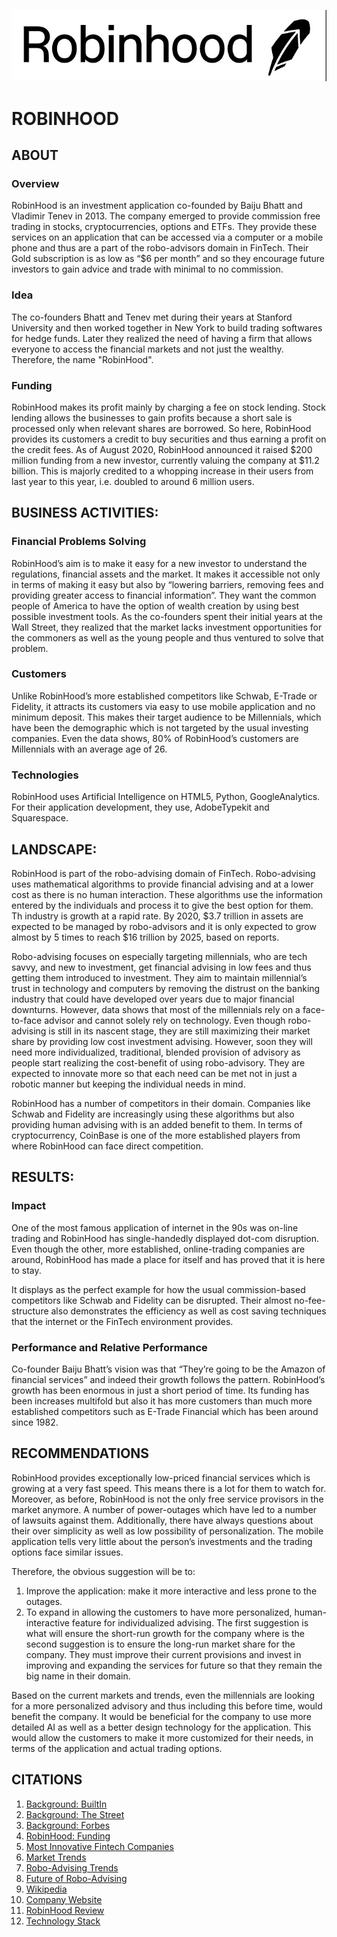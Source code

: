 ![](https://github.com/devinaa1604/FinTech-Case-Study/blob/main/Screen%20Shot%202020-10-31%20at%204.14.14%20PM.png)
# ROBINHOOD

## ABOUT

### Overview
RobinHood is an investment application co-founded by Baiju Bhatt and Vladimir Tenev in 2013. The company emerged to provide commission free trading in stocks, cryptocurrencies, options and ETFs. They provide these services on an application that can be accessed via a computer or a mobile phone and thus are a part of the robo-advisors domain in FinTech. Their Gold subscription is as low as “$6 per month” and so they encourage future investors to gain advice and trade with minimal to no commission. 

### Idea
The co-founders Bhatt and Tenev met during their years at Stanford University and then worked together in New York to build trading softwares for hedge funds. Later they realized the need of having a firm that allows everyone to access the financial markets and not just the wealthy. Therefore, the name "RobinHood". 

### Funding
RobinHood makes its profit mainly by charging a fee on stock lending. Stock lending allows the businesses to gain profits because a short sale is processed only when relevant shares are borrowed. So here, RobinHood provides its customers a credit to buy securities and thus earning a profit on the credit fees. As of August 2020, RobinHood announced it raised $200 million funding from a new investor, currently valuing the company at $11.2 billion. This is majorly credited to a whopping increase in their users from last year to this year, i.e. doubled to around 6 million users.  

## BUSINESS ACTIVITIES:

### Financial Problems Solving
RobinHood’s aim is to make it easy for a new investor to understand the regulations, financial assets and the market. It makes it accessible not only in terms of making it easy but also by “lowering barriers, removing fees and providing greater access to financial information”. They want the common people of America to have the option of wealth creation by using best possible investment tools. As the co-founders spent their initial years at the Wall Street, they realized that the market lacks investment opportunities for the commoners as well as the young people and thus ventured to solve that problem. 

### Customers
Unlike RobinHood’s more established competitors like Schwab, E-Trade or Fidelity, it attracts its customers via easy to use mobile application and no minimum deposit. This makes their target audience to be Millennials, which have been the demographic which is not targeted by the usual investing companies. Even the data shows, 80% of RobinHood’s customers are Millennials with an average age of 26. 

### Technologies
RobinHood uses Artificial Intelligence on HTML5, Python, GoogleAnalytics. For their application development, they use, AdobeTypekit and Squarespace. 

## LANDSCAPE:
RobinHood is part of the robo-advising domain of FinTech. Robo-advising uses mathematical algorithms to provide financial advising and at a lower cost as there is no human interaction. These algorithms use the information entered by the individuals and process it to give the best option for them. Th industry is growth at a rapid rate. By 2020, $3.7 trillion in assets are expected to be managed by robo-advisors and it is only expected to grow almost by 5 times to reach $16 trillion by 2025, based on reports.  

Robo-advising focuses on especially targeting millennials, who are tech savvy, and new to investment, get financial advising in low fees and thus getting them introduced to investment. They aim to maintain millennial’s trust in technology and computers by removing the distrust on the banking industry that could have developed over years due to major financial downturns. However, data shows that most of the millennials rely on a face-to-face advisor and cannot solely rely on technology. Even though robo-advising is still in its nascent stage, they are still maximizing their market share by providing low cost investment advising.  However, soon they will need more individualized, traditional, blended provision of advisory as people start realizing the cost-benefit of using robo-advisory. They are expected to innovate more so that each need can be met not in just a robotic manner but keeping the individual needs in mind. 

RobinHood has a number of competitors in their domain. Companies like Schwab and Fidelity are increasingly using these algorithms but also providing human advising with is an added benefit to them. In terms of cryptocurrency, CoinBase is one of the more established players from where RobinHood can face direct competition. 

## RESULTS:

### Impact
One of the most famous application of internet in the 90s was on-line trading and RobinHood has single-handedly displayed dot-com disruption. Even though the other, more established, online-trading companies are around, RobinHood has made a place for itself and has proved that it is here to stay. 

It displays as the perfect example for how the usual commission-based competitors like Schwab and Fidelity can be disrupted. Their almost no-fee-structure also demonstrates the efficiency as well as cost saving techniques that the internet or the FinTech environment provides. 

### Performance and Relative Performance
Co-founder Baiju Bhatt’s vision was that “They’re going to be the Amazon of financial services” and indeed their growth follows the pattern. RobinHood’s growth has been enormous in just a short period of time. Its funding has been increases multifold but also it has more customers than much more established competitors such as E-Trade Financial which has been around since 1982.

## RECOMMENDATIONS
RobinHood provides exceptionally low-priced financial services which is growing at a very fast speed. This means there is a lot for them to watch for. Moreover, as before, RobinHood is not the only free service provisors in the market anymore. A number of power-outages which have led to a number of lawsuits against them. Additionally, there have always questions about their over simplicity as well as low possibility of personalization. The mobile application tells very little about the person’s investments and the trading options face similar issues. 

Therefore, the obvious suggestion will be to:
1.	Improve the application: make it more interactive and less prone to the outages. 
2.	To expand in allowing the customers to have more personalized, human-interactive feature for individualized advising. 
The first suggestion is what will ensure the short-run growth for the company where is the second suggestion is to ensure the long-run market share for the company. They must improve their current provisions and invest in improving and expanding the services for future so that they remain the big name in their domain. 

Based on the current markets and trends, even the millennials are looking for a more personalized advisory and thus including this before time, would benefit the company. It would be beneficial for the company to use more detailed AI as well as a better design technology for the application. This would allow the customers to make it more customized for their needs, in terms of the application and actual trading options. 

## CITATIONS
1. [Background: BuiltIn](https://builtin.com/fintech/fintech-companies-startups-to-know)
2. [Background: The Street](https://www.thestreet.com/technology/fintech-companies-14891479)
3. [Background: Forbes](https://www.forbes.com/sites/jeffkauflin/2019/02/04/the-10-biggest-fintech-companies-in-america-2019/?sh=22ed6d9a32b9)
4. [RobinHood: Funding](https://fortune.com/2020/08/17/robinhood-ipo-speculation-funding-round-series-g-predictions/)
5. [Most Innovative Fintech Companies](https://www.forbes.com/fintech/2019/#4dd3c242b4c6)
6. [Market Trends](https://online.wharton.upenn.edu/uncategorized/5-fintech-trends-to-watch-in-2019/)
7. [Robo-Advising Trends](https://fintechnews.ch/roboadvisor_onlinewealth/robo-advisors-and-other-fintech-trends-for-2020/32862/)
8. [Future of Robo-Advising](https://www.forbes.com/sites/chancebarnett/2015/09/01/fintech-trends-wealth-management-and-the-rise-of-robo-advisors/?sh=681c05d6b0d3)
9. [Wikipedia](https://en.wikipedia.org/wiki/Robinhood_(company))
10. [Company Website](https://robinhood.com/us/en/about/)
11. [RobinHood Review](https://www.investopedia.com/robinhood-review-4587919)
12. [Technology Stack](https://stack.g2.com/company/Robinhood?utm_campaign=Robinhood&utm_medium=techstack&utm_so)
